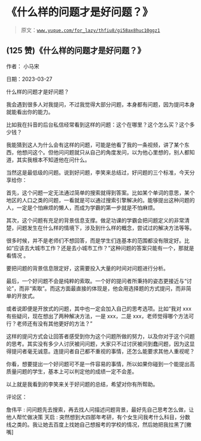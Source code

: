 # 《什么样的问题才是好问题？》

> 原文：[`www.yuque.com/for_lazy/thfiu8/gi58ax8huc10ggz1`](https://www.yuque.com/for_lazy/thfiu8/gi58ax8huc10ggz1)



## (125 赞)《什么样的问题才是好问题？》 

作者： 小马宋 

日期：2023-03-27 

什么样的问题才是好问题？ 

我会遇到很多人对我提问，不过我觉得大部分问题，本身都有问题，因为提问本身就能看出你的能力。 

比如我在抖音的后台私信经常看到这样的问题：这个在哪里？这个怎么买？这个多少钱？ 

我能猜到这人为什么会有这样的问题，可能是他看了我的一条视频，讲了某个东西，他想问这个。但他问问题就只从自己的角度发问，以为他心里想的，别人都知道，其实我根本不知道他在问什么。 

当然这是最低级的问题。说到好问题，李笑来总结过，好问题的三个标准，今天分享给你： 

首先，这个问题一定无法通过简单的搜索就得到答案。比如某个单词的意思，某个地区的人口之类的问题，一看就是可以通过搜索引擎解决的。能够提出这种问题的人，一定是个怕麻烦的懒人，而成为学霸的第一步就是不怕麻烦。 

其次，这个问题有充足的背景信息支撑。做足功课的学霸会把问题定义的非常清楚，问题发生在什么样的情境下，涉及到什么样的概念，尝试过的解决方法等等。 

很多时候，并不是老师们不想回答，而是学生们连基本的范围都没有限定好。比如“应该去大城市工作？还是去小城市工作？”这种问题的答案只能有一个，那就是看情况 。 

要把问题的背景信息限定好，这需要投入大量的时间对问题进行分析。 

最后，一个好问题不会是纯粹的索取。一个好的提问者所秉持的姿态更接近与“讨论”，而非“索取”。而这方面最直接的体现是，他会用选择题的方式提问，而非简单的开放式。 

或者说即便是开放式的问题，其中也一定会加入自己的思考选项。比如“我对 xxx 有些疑问，现在想出了两种解决方法，一是 xxx，二是 xxx，老师觉得哪个方法可行？老师还有没有其他更好的方法？” 

这样的提问方式会让回答者感受到你为这个问题所做的努力，以及你对于这个问题的思考。其实没有多少人讨厌被问问题，大家只不过讨厌被问到蠢问题，因为这显得提问者毫无诚意。连提问者自己都不重视的事情，还怎么能要求其他人重视呢？ 

你看，想要提出一个好问题可不是一件容易的事情，所以如果你碰到一个能提出高质量问题的学生，基本上可以判定他的成绩一定不会差。 

以上就是我看到的李笑来关于好问题的总结，希望对你有所帮助。 

评论区： 

詹伟平 : 问问题先去搜索，再去找人问描述问题背景，最好先自己思考怎么做，让他人帮忙做决策 天启 : 突然想到大四那年考研，有个女生问我考什么科目，分数线之类的。我让她去百度上找她自己想报考的学校的情况，然后她把我拉黑了[撇嘴]